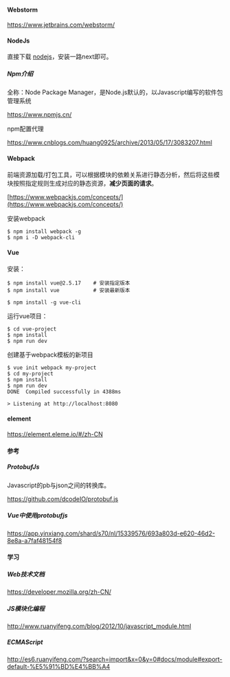 #### Webstorm

https://www.jetbrains.com/webstorm/



#### NodeJs

直接下载 [nodejs](https://nodejs.org/en/)，安装一路next即可。

##### Npm介绍

全称：Node Package Manager，是Node.js默认的，以Javascript编写的软件包管理系统

https://www.npmjs.cn/

npm配置代理

https://www.cnblogs.com/huang0925/archive/2013/05/17/3083207.html



#### Webpack

前端资源加载/打包工具，可以根据模块的依赖关系进行静态分析，然后将这些模块按照指定规则生成对应的静态资源，**减少页面的请求**。

[https://www.webpackjs.com/concepts/](https://www.webpackjs.com/concepts/)

安装webpack

```shell
$ npm install webpack -g
$ npm i -D webpack-cli
```



#### Vue

安装：

```shell
$ npm install vue@2.5.17	# 安装指定版本
$ npm install vue			# 安装最新版本

$ npm install -g vue-cli
```

运行vue项目：

```shell
$ cd vue-project
$ npm install
$ npm run dev
```

创建基于webpack模板的新项目

```shell
$ vue init webpack my-project
$ cd my-project
$ npm install
$ npm run dev
DONE  Compiled successfully in 4388ms

> Listening at http://localhost:8080
```



#### element

https://element.eleme.io/#/zh-CN





#### 参考

##### ProtobufJs

Javascript的pb与json之间的转换库。

https://github.com/dcodeIO/protobuf.js

##### Vue中使用protobufjs

https://app.yinxiang.com/shard/s70/nl/15339576/693a803d-e620-46d2-8e8a-a7faf48154f8



#### 学习

##### Web技术文档

https://developer.mozilla.org/zh-CN/

##### JS模块化编程

http://www.ruanyifeng.com/blog/2012/10/javascript_module.html

##### ECMAScript

http://es6.ruanyifeng.com/?search=import&x=0&y=0#docs/module#export-default-%E5%91%BD%E4%BB%A4

